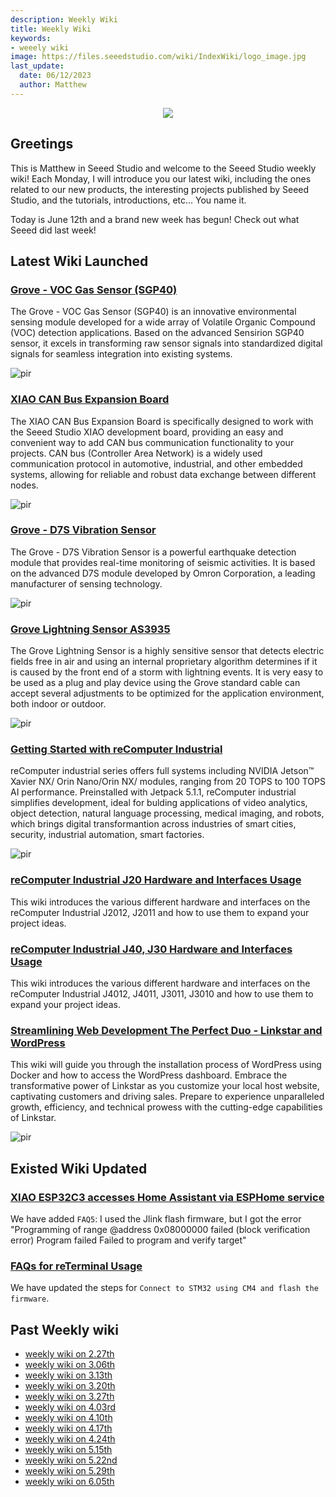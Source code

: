 ```yaml
---
description: Weekly Wiki
title: Weekly Wiki
keywords:
- weeely wiki
image: https://files.seeedstudio.com/wiki/IndexWiki/logo_image.jpg
last_update:
  date: 06/12/2023
  author: Matthew
---
```


<div align="center"><img width={1000} src="https://files.seeedstudio.com/wiki/IndexWiki/logo.png" /></div>

## Greetings

This is Matthew in Seeed Studio and welcome to the Seeed Studio weekly wiki! Each Monday, I will introduce you our latest wiki, including the ones related to our new products, the interesting projects published by Seeed Studio, and the tutorials, introductions, etc... You name it.

Today is June 12th and a brand new week has begun! Check out what Seeed did last week!

## Latest Wiki Launched

### [Grove - VOC Gas Sensor (SGP40)](/grove_voc_gas_sensor_sgp40)

The Grove - VOC Gas Sensor (SGP40) is an innovative environmental sensing module developed for a wide array of Volatile Organic Compound (VOC) detection applications. Based on the advanced Sensirion SGP40 sensor, it excels in transforming raw sensor signals into standardized digital signals for seamless integration into existing systems.

<p style={{textAlign: 'center'}}><img src="https://files.seeedstudio.com/wiki/Grove_SGP40/main.jpg" alt="pir" width={500} height="auto" /></p>

### [XIAO CAN Bus Expansion Board](/xiao-can-bus-expansion)

The XIAO CAN Bus Expansion Board is specifically designed to work with the Seeed Studio XIAO development board, providing an easy and convenient way to add CAN bus communication functionality to your projects. CAN bus (Controller Area Network) is a widely used communication protocol in automotive, industrial, and other embedded systems, allowing for reliable and robust data exchange between different nodes.

<p style={{textAlign: 'center'}}><img src="https://files.seeedstudio.com/wiki/xiao_can_bus_board/main.jpg" alt="pir" width={500} height="auto" /></p>

### [Grove - D7S Vibration Sensor](/grove-d7s-vibration-sensor)

The Grove - D7S Vibration Sensor is a powerful earthquake detection module that provides real-time monitoring of seismic activities. It is based on the advanced D7S module developed by Omron Corporation, a leading manufacturer of sensing technology.

<p style={{textAlign: 'center'}}><img src="https://files.seeedstudio.com/wiki/grove-d7s-vibration-sensor/main.jpg" alt="pir" width={500} height="auto" /></p>

### [Grove Lightning Sensor AS3935](/grove-lightning-sensor-as3935)

The Grove Lightning Sensor is a highly sensitive sensor that detects electric fields free in air and using an internal proprietary algorithm determines if it is caused by the front end of a storm with lightning events. It is very easy to be used as a plug and play device using the Grove standard cable can accept several adjustments to be optimized for the application environment, both indoor or outdoor.

<p style={{textAlign: 'center'}}><img src="https://files.seeedstudio.com/wiki/Grove-lightning-sensor/6.jpg" alt="pir" width={500} height="auto" /></p>

### [Getting Started with reComputer Industrial](/reComputer_Industrial_Getting_Started)

reComputer industrial series offers full systems including NVIDIA Jetson™ Xavier NX/ Orin Nano/Orin NX/ modules, ranging from 20 TOPS to 100 TOPS AI performance. Preinstalled with Jetpack 5.1.1, reComputer industrial simplifies development, ideal for bulding applications of video analytics, object detection, natural language processing, medical imaging, and robots, which brings digital transformantion across industries of smart cities, security, industrial automation, smart factories.

<p style={{textAlign: 'center'}}><img src="https://files.seeedstudio.com/wiki/reComputer-Industrial/2.png" alt="pir" width={500} height="auto" /></p>

### [reComputer Industrial J20 Hardware and Interfaces Usage](/reComputer_Industrial_J20_Hardware_Interfaces_Usage)

This wiki introduces the various different hardware and interfaces on the reComputer Industrial J2012, J2011 and how to use them to expand your project ideas.

### [reComputer Industrial J40, J30 Hardware and Interfaces Usage](/reComputer_Industrial_J40_J30_Hardware_Interfaces_Usage)

This wiki introduces the various different hardware and interfaces on the reComputer Industrial J4012, J4011, J3011, J3010 and how to use them to expand your project ideas.

### [Streamlining Web Development The Perfect Duo - Linkstar and WordPress](/wordpress_linkstar)

This wiki will guide you through the installation process of WordPress using Docker and how to access the WordPress dashboard. Embrace the transformative power of Linkstar as you customize your local host website, captivating customers and driving sales. Prepare to experience unparalleled growth, efficiency, and technical prowess with the cutting-edge capabilities of Linkstar.

<p style={{textAlign: 'center'}}><img src="https://files.seeedstudio.com/wiki/LinkStar/wordpress/portainer16.PNG" alt="pir" width={500} height="auto" /></p>

## Existed Wiki Updated

### [XIAO ESP32C3 accesses Home Assistant via ESPHome service](https://wiki.seeedstudio.com/xiao-esp32c3-esphome/#faq5-i-used-the-jlink-flash-firmware-but-i-got-the-error-programming-of-range-address-0x08000000-failed-block-verification-error-program-failed-failed-to-program-and-verify-target-)

We have added `FAQ5`: I used the Jlink flash firmware, but I got the error "Programming of range @address 0x08000000 failed (block verification error) Program failed Failed to program and verify target"

### [FAQs for reTerminal Usage](https://wiki.seeedstudio.com/reTerminal-FAQ/#connect-to-stm32-using-cm4-and-flash-the-firmware)

We have updated the steps for `Connect to STM32 using CM4 and flash the firmware`.

## Past Weekly wiki

- [weekly wiki on 2.27th](/Seeed_Elderly/weekly_wiki/wiki227)
- [weekly wiki on 3.06th](/Seeed_Elderly/weekly_wiki/wiki306)
- [weekly wiki on 3.13th](/Seeed_Elderly/weekly_wiki/wiki313)
- [weekly wiki on 3.20th](/Seeed_Elderly/weekly_wiki/wiki320)
- [weekly wiki on 3.27th](/Seeed_Elderly/weekly_wiki/wiki327)
- [weekly wiki on 4.03rd](/Seeed_Elderly/weekly_wiki/wiki403)
- [weekly wiki on 4.10th](/Seeed_Elderly/weekly_wiki/wiki410)
- [weekly wiki on 4.17th](/Seeed_Elderly/weekly_wiki/wiki417)
- [weekly wiki on 4.24th](/Seeed_Elderly/weekly_wiki/wiki424)
- [weekly wiki on 5.15th](/Seeed_Elderly/weekly_wiki/wiki515)
- [weekly wiki on 5.22nd](/Seeed_Elderly/weekly_wiki/wiki522)
- [weekly wiki on 5.29th](/Seeed_Elderly/weekly_wiki/wiki529)
- [weekly wiki on 6.05th](/Seeed_Elderly/weekly_wiki/wiki605)
